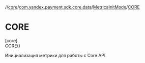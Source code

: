 //[core](../../../../index.md)/[com.yandex.payment.sdk.core.data](../../index.md)/[MetricaInitMode](../index.md)/[CORE](index.md)

# CORE

[core]\
[CORE](index.md)()

Инициализация метрики для работы с Core API.
